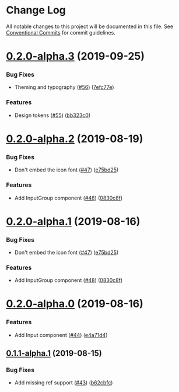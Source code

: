 # Change Log

All notable changes to this project will be documented in this file.
See [Conventional Commits](https://conventionalcommits.org) for commit guidelines.

# [0.2.0-alpha.3](https://github.com/RocketChat/Rocket.Chat.Fuselage/compare/v0.2.0-alpha.1...v0.2.0-alpha.3) (2019-09-25)


### Bug Fixes

* Theming and typography ([#56](https://github.com/RocketChat/Rocket.Chat.Fuselage/issues/56)) ([7efc77e](https://github.com/RocketChat/Rocket.Chat.Fuselage/commit/7efc77e))


### Features

* Design tokens ([#55](https://github.com/RocketChat/Rocket.Chat.Fuselage/issues/55)) ([bb323c0](https://github.com/RocketChat/Rocket.Chat.Fuselage/commit/bb323c0))





# [0.2.0-alpha.2](https://github.com/RocketChat/Rocket.Chat.Fuselage/compare/v0.2.0-alpha.0...v0.2.0-alpha.2) (2019-08-19)


### Bug Fixes

* Don't embed the icon font ([#47](https://github.com/RocketChat/Rocket.Chat.Fuselage/issues/47)) ([e75bd25](https://github.com/RocketChat/Rocket.Chat.Fuselage/commit/e75bd25))


### Features

* Add InputGroup component ([#48](https://github.com/RocketChat/Rocket.Chat.Fuselage/issues/48)) ([0830c8f](https://github.com/RocketChat/Rocket.Chat.Fuselage/commit/0830c8f))





# [0.2.0-alpha.1](https://github.com/RocketChat/Rocket.Chat.Fuselage/compare/v0.2.0-alpha.0...v0.2.0-alpha.1) (2019-08-16)


### Bug Fixes

* Don't embed the icon font ([#47](https://github.com/RocketChat/Rocket.Chat.Fuselage/issues/47)) ([e75bd25](https://github.com/RocketChat/Rocket.Chat.Fuselage/commit/e75bd25))


### Features

* Add InputGroup component ([#48](https://github.com/RocketChat/Rocket.Chat.Fuselage/issues/48)) ([0830c8f](https://github.com/RocketChat/Rocket.Chat.Fuselage/commit/0830c8f))





# [0.2.0-alpha.0](https://github.com/RocketChat/Rocket.Chat.Fuselage/compare/v0.1.1-alpha.1...v0.2.0-alpha.0) (2019-08-16)


### Features

* Add Input component ([#44](https://github.com/RocketChat/Rocket.Chat.Fuselage/issues/44)) ([e4a71d4](https://github.com/RocketChat/Rocket.Chat.Fuselage/commit/e4a71d4))





## [0.1.1-alpha.1](https://github.com/RocketChat/Rocket.Chat.Fuselage/compare/v0.1.1-alpha.0...v0.1.1-alpha.1) (2019-08-15)


### Bug Fixes

* Add missing ref support ([#43](https://github.com/RocketChat/Rocket.Chat.Fuselage/issues/43)) ([b62cbfc](https://github.com/RocketChat/Rocket.Chat.Fuselage/commit/b62cbfc))
